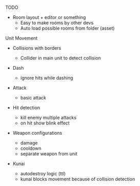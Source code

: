 TODO

* Room layout + editor or something
  - Easy to make rooms by other devs
  - Auto load possible rooms from folder (asset)

Unit Movement

* Collisions with borders
  - Collider in main unit to detect collision

* Dash
  - ignore hits while dashing

* Attack
  - basic attack

* Hit detection
  - kill enemy multiple attacks
  - on hit show blink effect

* Weapon configurations
  - damage
  - cooldown 
  - separate weapon from unit


* Kunai
  - autodestroy logic (ttl)
  - kunai blocks movement because of collision detection
